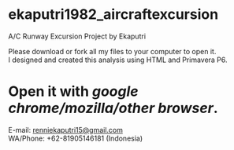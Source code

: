 # ekaputri1982_aircraftexcursion
A/C Runway Excursion Project by Ekaputri


Please download or fork all my files to your computer to open it.</br>
I designed and created this analysis using HTML and Primavera P6.


# Open it with *google chrome/mozilla/other browser*.


E-mail: renniekaputri15@gmail.com </br>
WA/Phone: +62-81905146181 (Indonesia)

